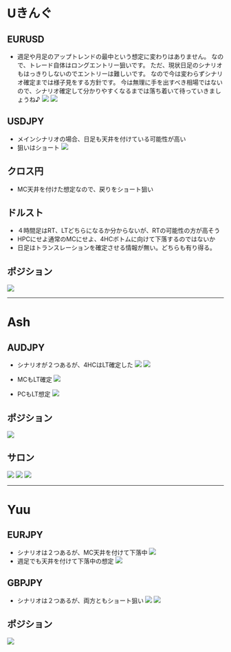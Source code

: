 # Uきんぐ
## EURUSD
- 週足や月足のアップトレンドの最中という想定に変わりはありません。
  なので、トレード自体はロングエントリー狙いです。
  ただ、現状日足のシナリオもはっきりしないのでエントリーは難しいです。
  なので今は変わらずシナリオ確定までは様子見をする方針です。
  今は無理に手を出すべき相場ではないので、シナリオ確定して分かりやすくなるまでは落ち着いて待っていきましょうね♪
![](2022-12-19-19-08-10.png)
![](2022-12-19-19-09-24.png)

## USDJPY
- メインシナリオの場合、日足も天井を付けている可能性が高い
- 狙いはショート
![](2022-12-19-19-26-49.png)

## クロス円
- MC天井を付けた想定なので、戻りをショート狙い

## ドルスト
- ４時間足はRT、LTどちらになるか分からないが、RTの可能性の方が高そう
- HPCにせよ通常のMCにせよ、4HCボトムに向けて下落するのではないか
- 日足はトランスレーションを確定させる情報が無い。どちらも有り得る。

## ポジション
![](2022-12-19-19-17-38.png)

---
# Ash
## AUDJPY
- シナリオが２つあるが、4HCはLT確定した
![](2022-12-19-19-28-57.png)
![](2022-12-19-19-29-26.png)

- MCもLT確定
![](2022-12-19-19-32-29.png)

- PCもLT想定
![](2022-12-19-19-33-11.png)

## ポジション
![](2022-12-19-19-34-35.png)

## サロン
![](2022-12-19-19-34-55.png)
![](2022-12-19-19-35-08.png)
![](2022-12-20-19-52-07.png)

---
# Yuu
## EURJPY
- シナリオは２つあるが、MC天井を付けて下落中
![](2022-12-19-19-39-03.png)
- 週足でも天井を付けて下落中の想定
![](2022-12-19-19-41-01.png)

## GBPJPY
- シナリオは２つあるが、両方ともショート狙い
![](2022-12-19-19-41-58.png)
![](2022-12-19-19-42-20.png)

## ポジション
![](2022-12-19-19-43-15.png)

